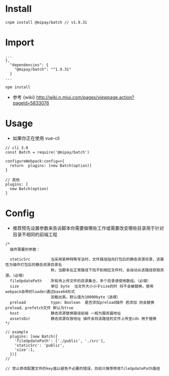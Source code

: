 # Install

```
cnpm install @mipay/batch // v1.9.31
```

# Import

```
...
},
  "dependencies": {
    "@mipay/batch": "^1.9.31"
  }
...

npm install
```

- 参考 {wiki} http://wiki.n.miui.com/pages/viewpage.action?pageId=5833076

# Usage

- 如果你正在使用 vue-cli

```
// cli 3.0
const Batch = require('@mipay/batch')

configureWebpack:config=>{
  return  plugins: [new Batch(option)]
}

// 其他
plugins: [
  new Batch(option)
]
```

# Config

- 推荐预先设置参数来告诉脚本你需要做哪些工作或需要改变哪些目录用于针对目录不相同的前端工程

```
/*
  插件需要的参数：

  staticSrc         当采用某种特殊写法时，文件路径指向打包后的静态资源目录，该属性为插件打包后的静态资源目录名
                    称，当脚本在正常路径下找不到相应文件时，会自动从该路径获取资源。（必填）
  fileUpdatePath    所有待上传文件的目录集合，多个目录请使用数组。（必填）
  size              单位 byte  当文件大小小于size的时 将不会被替换，使用webpack自带的loader通过base64形式
                    加载出来。默认值为10000byte（选填）
  preload           type: Boolean  是否添加preload插件 若添加 则会替换preload，prefetch文件 默认为true
  host              静态资源替换路径前缀 一般为服务器地址
  assetsDir         静态资源存放地址 插件会将该路径的文件上传至cdn 用于替换
*/

// example
  plugins: [new Batch({
    'fileUpdatePath': ['./public', './src'],
    'staticSrc': 'public',
    'size':1,
  })]
//
```

```
// 禁止修改配置文件的key值以避免不必要的错误，目前只推荐修改fileUpdatePath路径
```
